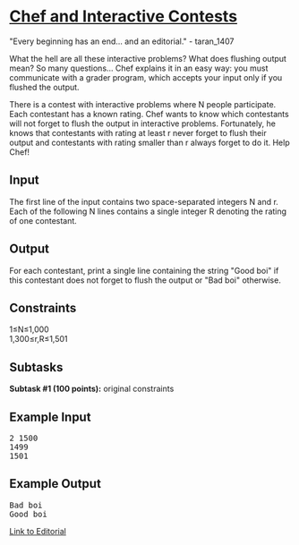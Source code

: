# [Chef and Interactive Contests](https://www.codechef.com/DEC18B/problems/CHFINTRO)

"Every beginning has an end… and an editorial." - taran_1407<br />

What the hell are all these interactive problems? What does flushing output mean? So many questions… Chef explains it in an easy way: you must communicate with a grader program, which accepts your input only if you flushed the output.<br />

There is a contest with interactive problems where N people participate. Each contestant has a known rating. Chef wants to know which contestants will not forget to flush the output in interactive problems. Fortunately, he knows that contestants with rating at least r never forget to flush their output and contestants with rating smaller than r always forget to do it. Help Chef!<br />

## Input
The first line of the input contains two space-separated integers N and r.<br />
Each of the following N lines contains a single integer R denoting the rating of one contestant.<br />

## Output
For each contestant, print a single line containing the string "Good boi" if this contestant does not forget to flush the output or "Bad boi" otherwise.<br />

## Constraints
1≤N≤1,000<br />
1,300≤r,R≤1,501<br />

## Subtasks
<b>Subtask #1 (100 points):</b> original constraints<br />

## Example Input
<pre>
2 1500
1499
1501
</pre>

## Example Output
<pre>
Bad boi
Good boi
</pre>
[Link to Editorial](https://discuss.codechef.com/problems/CHFINTRO)
